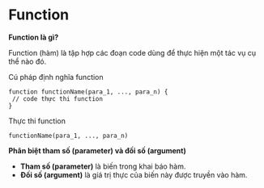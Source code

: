 # Function
**Function là gì?**

Function (hàm) là tập hợp các đoạn code dùng để thực hiện một tác vụ cụ thể nào đó.

Cú pháp định nghĩa function

```JS
function functionName(para_1, ..., para_n) {
 // code thực thi function
}
```
Thực thi function

```JS
functionName(para_1, ..., para_n)
```
**Phân biệt tham số (parameter) và đối số (argument)**
- **Tham số (parameter)** là biến trong khai báo hàm.
- **Đối số (argument)** là giá trị thực của biến này được truyền vào hàm.


